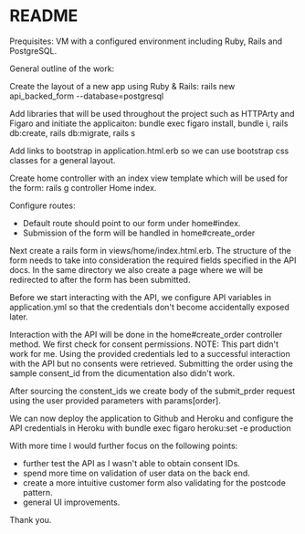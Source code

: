 # README


Prequisites: VM with a configured environment including Ruby, Rails and PostgreSQL.

General outline of the work: 

Create the layout of a new app using Ruby & Rails: rails new api_backed_form --database=postgresql

Add libraries that will be used throughout the project such as HTTPArty and Figaro and initiate the applicaiton: bundle exec figaro install, bundle i, rails db:create, rails db:migrate, rails s

Add links to bootstrap in application.html.erb so we can use bootstrap css classes for a general layout.

Create home controller with an index view template which will be used for the form: rails g controller Home index. 

Configure routes:
- Default route should point to our form under home#index. 
- Submission of the form will be handled in home#create_order

Next create a rails form in views/home/index.html.erb. The structure of the form needs to take into consideration the required fields specified in the API docs. 
In the same directory we also create a page where we will be redirected to after the form has been submitted.

Before we start interacting with the API, we configure API variables in application.yml so that the credentials don't become accidentally exposed later. 

Interaction with the API will be done in the home#create_order controller method. We first check for consent permissions.
NOTE: This part didn't work for me. Using the provided credentials led to a successful interaction with the API but no consents were retrieved. Submitting the order using the sample consent_id from the dicumentation also didn't work.

After sourcing the constent_ids we create body of the submit_prder request using the user provided parameters with params[order].

We can now deploy the application to Github and Heroku and configure the API credentials in Heroku with bundle exec figaro heroku:set -e production


With more time I would further focus on the following points:
- further test the API as I wasn't able to obtain consent IDs.
- spend more time on validation of user data on the back end.
- create a more intuitive customer form also validating for the postcode pattern. 
- general UI improvements.

Thank you.

